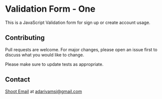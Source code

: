 # Validation Form - One

This is a JavaScript Validation form for sign up or create account usage.

## Contributing
Pull requests are welcome. For major changes, please open an issue first to discuss what you would like to change.

Please make sure to update tests as appropriate.

## Contact
[Shoot Email](mailto:adarivamsi@gmail.com) at adarivamsi@gmail.com
